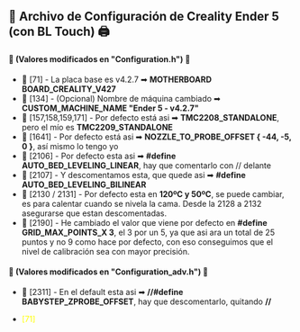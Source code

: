 ## 📜 **Archivo de Configuración de Creality Ender 5 (con BL Touch)** 🖨️

#### 🔧 **(Valores modificados en "Configuration.h")** 🔧

- 🔹 [71] - La placa base es v4.2.7 ➡ **MOTHERBOARD BOARD_CREALITY_V427**
- 🔹 [134] - (Opcional) Nombre de máquina cambiado ➡ **CUSTOM_MACHINE_NAME "Ender 5 - v4.2.7"**
- 🔹 [157,158,159,171] - Por defecto está asi ➡ **TMC2208_STANDALONE**, pero el mío es **TMC2209_STANDALONE**
- 🔹 [1641] - Por defecto está asi ➡ **NOZZLE_TO_PROBE_OFFSET { -44, -5, 0 }**, así mismo lo tengo yo
- 🔹 [2106] - Por defecto esta asi ➡ **#define AUTO_BED_LEVELING_LINEAR**, hay que comentarlo con // delante
- 🔹 [2107] - Y descomentamos esta, que quede asi ➡ **#define AUTO_BED_LEVELING_BILINEAR**
- 🔹 [2130 / 2131] - Por defecto esta en **120ºC y 50ºC**, se puede cambiar, es para calentar cuando se nivela la cama. Desde la 2128 a 2132 asegurarse que estan descomentadas.
- 🔹 [2190] - He cambiado el valor que viene por defecto en **#define GRID_MAX_POINTS_X 3**, el 3 por un 5, ya que asi ara un total de 25 puntos y no 9 como hace por defecto, con eso conseguimos que el nivel de calibración sea con mayor precisión.

#### 🔧 **(Valores modificados en "Configuration_adv.h")** 🔧

- 🔹 [2311] - En el default esta asi ➡ **//#define BABYSTEP_ZPROBE_OFFSET**,  hay que descomentarlo, quitando **//**

- <span style="color:yellow;">[71]</span>
